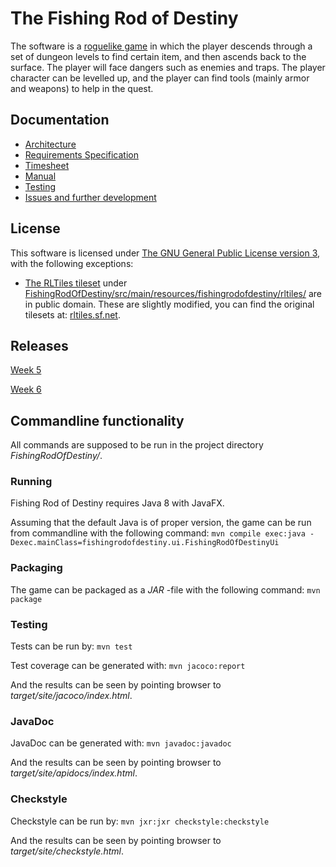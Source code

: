 # The Fishing Rod of Destiny

The software is a [roguelike game](https://en.wikipedia.org/wiki/Roguelike) in which the player descends through a set of dungeon levels to find certain item, and then ascends back to the surface. The player will face dangers such as enemies and traps. The player character can be levelled up, and the player can find tools (mainly armor and weapons) to help in the quest.

## Documentation

* [Architecture](documentation/architecture.md)
* [Requirements Specification](documentation/requirements_specification.md)
* [Timesheet](documentation/timesheet.md)
* [Manual](documentation/manual.md)
* [Testing](documentation/testing.md)
* [Issues and further development](documentation/issues.md)


## License

This software is licensed under [The GNU General Public License version 3](LICENSE), with the following exceptions:

* [The RLTiles tileset](http://rltiles.sf.net) under [FishingRodOfDestiny/src/main/resources/fishingrodofdestiny/rltiles/](FishingRodOfDestiny/src/main/resources/fishingrodofdestiny/rltiles/) are in public domain. These are slightly modified, you can find the original tilesets at: [rltiles.sf.net](http://rltiles.sf.net).


## Releases

[Week 5](https://github.com/Peanhua/ot-harjoitustyo/releases/tag/week5)

[Week 6](https://github.com/Peanhua/ot-harjoitustyo/releases/tag/week6)


## Commandline functionality

All commands are supposed to be run in the project directory *FishingRodOfDestiny/*.

### Running

Fishing Rod of Destiny requires Java 8 with JavaFX.

Assuming that the default Java is of proper version, the game can be run from commandline with the following command:
```mvn compile exec:java -Dexec.mainClass=fishingrodofdestiny.ui.FishingRodOfDestinyUi```


### Packaging

The game can be packaged as a *JAR* -file with the following command:
```mvn package```


### Testing

Tests can be run by:
```mvn test```

Test coverage can be generated with:
```mvn jacoco:report```

And the results can be seen by pointing browser to *target/site/jacoco/index.html*.


### JavaDoc

JavaDoc can be generated with:
```mvn javadoc:javadoc```

And the results can be seen by pointing browser to *target/site/apidocs/index.html*.


### Checkstyle

Checkstyle can be run by:
```mvn jxr:jxr checkstyle:checkstyle```

And the results can be seen by pointing browser to *target/site/checkstyle.html*.
